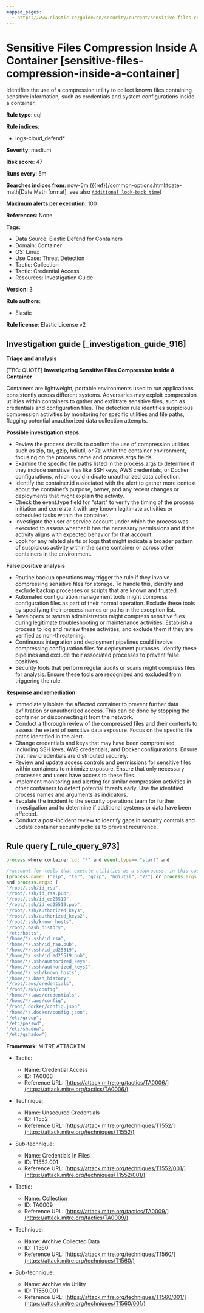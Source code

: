 ```yaml
---
mapped_pages:
  - https://www.elastic.co/guide/en/security/current/sensitive-files-compression-inside-a-container.html
---
```


# Sensitive Files Compression Inside A Container [sensitive-files-compression-inside-a-container]

Identifies the use of a compression utility to collect known files containing sensitive information, such as credentials and system configurations inside a container.

**Rule type**: eql

**Rule indices**:

* logs-cloud_defend*

**Severity**: medium

**Risk score**: 47

**Runs every**: 5m

**Searches indices from**: now-6m ({{ref}}/common-options.html#date-math[Date Math format], see also [`Additional look-back time`](docs-content://solutions/security/detect-and-alert/create-detection-rule.md#rule-schedule))

**Maximum alerts per execution**: 100

**References**: None

**Tags**:

* Data Source: Elastic Defend for Containers
* Domain: Container
* OS: Linux
* Use Case: Threat Detection
* Tactic: Collection
* Tactic: Credential Access
* Resources: Investigation Guide

**Version**: 3

**Rule authors**:

* Elastic

**Rule license**: Elastic License v2

## Investigation guide [_investigation_guide_916]

**Triage and analysis**

[TBC: QUOTE]
**Investigating Sensitive Files Compression Inside A Container**

Containers are lightweight, portable environments used to run applications consistently across different systems. Adversaries may exploit compression utilities within containers to gather and exfiltrate sensitive files, such as credentials and configuration files. The detection rule identifies suspicious compression activities by monitoring for specific utilities and file paths, flagging potential unauthorized data collection attempts.

**Possible investigation steps**

* Review the process details to confirm the use of compression utilities such as zip, tar, gzip, hdiutil, or 7z within the container environment, focusing on the process.name and process.args fields.
* Examine the specific file paths listed in the process.args to determine if they include sensitive files like SSH keys, AWS credentials, or Docker configurations, which could indicate unauthorized data collection.
* Identify the container.id associated with the alert to gather more context about the container’s purpose, owner, and any recent changes or deployments that might explain the activity.
* Check the event.type field for "start" to verify the timing of the process initiation and correlate it with any known legitimate activities or scheduled tasks within the container.
* Investigate the user or service account under which the process was executed to assess whether it has the necessary permissions and if the activity aligns with expected behavior for that account.
* Look for any related alerts or logs that might indicate a broader pattern of suspicious activity within the same container or across other containers in the environment.

**False positive analysis**

* Routine backup operations may trigger the rule if they involve compressing sensitive files for storage. To handle this, identify and exclude backup processes or scripts that are known and trusted.
* Automated configuration management tools might compress configuration files as part of their normal operation. Exclude these tools by specifying their process names or paths in the exception list.
* Developers or system administrators might compress sensitive files during legitimate troubleshooting or maintenance activities. Establish a process to log and review these activities, and exclude them if they are verified as non-threatening.
* Continuous integration and deployment pipelines could involve compressing configuration files for deployment purposes. Identify these pipelines and exclude their associated processes to prevent false positives.
* Security tools that perform regular audits or scans might compress files for analysis. Ensure these tools are recognized and excluded from triggering the rule.

**Response and remediation**

* Immediately isolate the affected container to prevent further data exfiltration or unauthorized access. This can be done by stopping the container or disconnecting it from the network.
* Conduct a thorough review of the compressed files and their contents to assess the extent of sensitive data exposure. Focus on the specific file paths identified in the alert.
* Change credentials and keys that may have been compromised, including SSH keys, AWS credentials, and Docker configurations. Ensure that new credentials are distributed securely.
* Review and update access controls and permissions for sensitive files within containers to minimize exposure. Ensure that only necessary processes and users have access to these files.
* Implement monitoring and alerting for similar compression activities in other containers to detect potential threats early. Use the identified process names and arguments as indicators.
* Escalate the incident to the security operations team for further investigation and to determine if additional systems or data have been affected.
* Conduct a post-incident review to identify gaps in security controls and update container security policies to prevent recurrence.


## Rule query [_rule_query_973]

```js
process where container.id: "*" and event.type== "start" and

/*account for tools that execute utilities as a subprocess, in this case the target utility name will appear as a process arg*/
(process.name: ("zip", "tar", "gzip", "hdiutil", "7z") or process.args: ("zip", "tar", "gzip", "hdiutil", "7z"))
and process.args: (
"/root/.ssh/id_rsa",
"/root/.ssh/id_rsa.pub",
"/root/.ssh/id_ed25519",
"/root/.ssh/id_ed25519.pub",
"/root/.ssh/authorized_keys",
"/root/.ssh/authorized_keys2",
"/root/.ssh/known_hosts",
"/root/.bash_history",
"/etc/hosts",
"/home/*/.ssh/id_rsa",
"/home/*/.ssh/id_rsa.pub",
"/home/*/.ssh/id_ed25519",
"/home/*/.ssh/id_ed25519.pub",
"/home/*/.ssh/authorized_keys",
"/home/*/.ssh/authorized_keys2",
"/home/*/.ssh/known_hosts",
"/home/*/.bash_history",
"/root/.aws/credentials",
"/root/.aws/config",
"/home/*/.aws/credentials",
"/home/*/.aws/config",
"/root/.docker/config.json",
"/home/*/.docker/config.json",
"/etc/group",
"/etc/passwd",
"/etc/shadow",
"/etc/gshadow")
```

**Framework**: MITRE ATT&CKTM

* Tactic:

    * Name: Credential Access
    * ID: TA0006
    * Reference URL: [https://attack.mitre.org/tactics/TA0006/](https://attack.mitre.org/tactics/TA0006/)

* Technique:

    * Name: Unsecured Credentials
    * ID: T1552
    * Reference URL: [https://attack.mitre.org/techniques/T1552/](https://attack.mitre.org/techniques/T1552/)

* Sub-technique:

    * Name: Credentials In Files
    * ID: T1552.001
    * Reference URL: [https://attack.mitre.org/techniques/T1552/001/](https://attack.mitre.org/techniques/T1552/001/)

* Tactic:

    * Name: Collection
    * ID: TA0009
    * Reference URL: [https://attack.mitre.org/tactics/TA0009/](https://attack.mitre.org/tactics/TA0009/)

* Technique:

    * Name: Archive Collected Data
    * ID: T1560
    * Reference URL: [https://attack.mitre.org/techniques/T1560/](https://attack.mitre.org/techniques/T1560/)

* Sub-technique:

    * Name: Archive via Utility
    * ID: T1560.001
    * Reference URL: [https://attack.mitre.org/techniques/T1560/001/](https://attack.mitre.org/techniques/T1560/001/)



